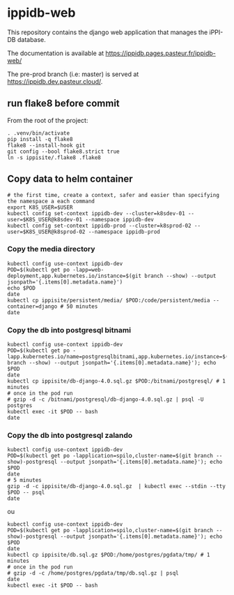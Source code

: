 # ippidb-web

This repository contains the django web application that manages the iPPI-DB database.

The documentation is available at https://ippidb.pages.pasteur.fr/ippidb-web/

The pre-prod branch (i.e: master) is served at https://ippidb.dev.pasteur.cloud/.

## run flake8 before commit
From the root of the project:
```
. .venv/bin/activate
pip install -q flake8
flake8 --install-hook git
git config --bool flake8.strict true
ln -s ippisite/.flake8 .flake8
```

## Copy data to helm container
```shell
# the first time, create a context, safer and easier than specifying the namespace a each command
export K8S_USER=$USER
kubectl config set-context ippidb-dev --cluster=k8sdev-01 --user=$K8S_USER@k8sdev-01 --namespace ippidb-dev
kubectl config set-context ippidb-prod --cluster=k8sprod-02 --user=$K8S_USER@k8sprod-02 --namespace ippidb-prod
```

### Copy the media directory
```shell
kubectl config use-context ippidb-dev
POD=$(kubectl get po -lapp=web-deployment,app.kubernetes.io/instance=$(git branch --show) --output jsonpath='{.items[0].metadata.name}')
echo $POD
date
kubectl cp ippisite/persistent/media/ $POD:/code/persistent/media --container=django # 50 minutes
date
```

### Copy the db into postgresql bitnami
```shell
kubectl config use-context ippidb-dev
POD=$(kubectl get po -lapp.kubernetes.io/name=postgresqlbitnami,app.kubernetes.io/instance=$(git branch --show) --output jsonpath='{.items[0].metadata.name}'); echo $POD
date
kubectl cp ippisite/db-django-4.0.sql.gz $POD:/bitnami/postgresql/ # 1 minutes
# once in the pod run
# gzip -d -c /bitnami/postgresql/db-django-4.0.sql.gz | psql -U postgres
kubectl exec -it $POD -- bash
date
```

### Copy the db into postgresql zalando
```shell
kubectl config use-context ippidb-dev
POD=$(kubectl get po -lapplication=spilo,cluster-name=$(git branch --show)-postgresql --output jsonpath='{.items[0].metadata.name}'); echo $POD
date
# 5 minutes
gzip -d -c ippisite/db-django-4.0.sql.gz  | kubectl exec --stdin --tty $POD -- psql
date
```
ou
```shell
kubectl config use-context ippidb-dev
POD=$(kubectl get po -lapplication=spilo,cluster-name=$(git branch --show)-postgresql --output jsonpath='{.items[0].metadata.name}'); echo $POD
date
kubectl cp ippisite/db.sql.gz $POD:/home/postgres/pgdata/tmp/ # 1 minutes
# once in the pod run
# gzip -d -c /home/postgres/pgdata/tmp/db.sql.gz | psql
date
kubectl exec -it $POD -- bash
```
